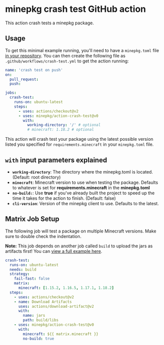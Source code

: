 # minepkg crash test GitHub action

This action crash tests a minepkg package.

## Usage

To get this minimal example running, you'll need to have a `minepkg.toml` file [in your repository](https://minepkg.io/docs/install).
You can then create the following file as `.github/workflows/crash-test.yml` to get the action running:

```yaml
name: 'crash test on push'
on: 
  pull_request:
  push:

jobs:
  crash-test:
    runs-on: ubuntu-latest
    steps:
      - uses: actions/checkout@v2
      - uses: minepkg/action-crash-test@v0
        with:
          working-directory: '/' # optional
          # minecraft: 1.18.2 # optional
```

This action will crash test your package using the latest possible version listed you specified for `requirements.minecraft` in your `minepkg.toml` file.

## `with` input parameters explained

- **`working-directory`**: The directory where the minepkg.toml is located. (Default: root directory)
- **`minecraft`**: Minecraft version to use when testing the package. Defaults to whatever is set for **requirements.minecraft** in the **minepkg.toml**
- **`no-build:`**: Use **true** if you've already built the project to speed up the time it takes for the action to finish. (Default: false)
- **`cli-version`**: Version of the minepkg client to use. Defaults to the latest.

## Matrix Job Setup

The following job will test a package on multiple Minecraft versions.
Make sure to double check the indentation.

**Note:** This job depends on another job called `build` to upload the jars as artifacts first!
You can [view a full example here](https://github.com/minepkg/companion-fabric/blob/main/.github/workflows/build-and-test.yml).

```yaml
crash-test:
  runs-on: ubuntu-latest
  needs: build
  strategy:
    fail-fast: false
    matrix:
      minecraft: [1.15.2, 1.16.5, 1.17.1, 1.18.2]
  steps:
    - uses: actions/checkout@v2
    - name: Download Artifacts
      uses: actions/download-artifact@v2
      with:
        name: jars
        path: build/libs
    - uses: minepkg/action-crash-test@v0
      with:
        minecraft: ${{ matrix.minecraft }}
        no-build: true
```
